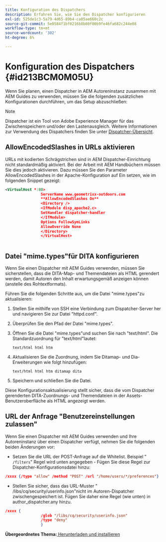 ```yaml
---
title: Konfiguration des Dispatchers
description: Erfahren Sie, wie Sie den Dispatcher konfigurieren
exl-id: 525de1c3-5a79-4d65-89b4-ca05ae660c2c
source-git-commit: 5e0584f1bf0216b8b00f00b9fe46fa682c244e08
workflow-type: tm+mt
source-wordcount: '302'
ht-degree: 6%

---
```


# Konfiguration des Dispatchers {#id213BCM0M05U}

Wenn Sie planen, einen Dispatcher in AEM Autoreninstanz zusammen mit AEM Guides zu verwenden, müssen Sie die folgenden zusätzlichen Konfigurationen durchführen, um das Setup abzuschließen:

>[!NOTE]
>
> Dispatcher ist ein Tool von Adobe Experience Manager für das Zwischenspeichern und/oder den Lastenausgleich. Weitere Informationen zur Verwendung des Dispatchers finden Sie unter [Dispatcher-Übersicht](https://experienceleague.adobe.com/docs/experience-manager-dispatcher/using/dispatcher.html?lang=de).

## AllowEncodedSlashes in URLs aktivieren

URLs mit kodierten Schrägstrichen sind in AEM Dispatcher-Einrichtung nicht standardmäßig aktiviert. Bei der Arbeit mit AEM Handbüchern müssen Sie dies jedoch aktivieren. Dazu müssen Sie den Parameter AllowEncodedSlashes in der Apache-Konfiguration auf Ein setzen, wie im folgenden Snippet gezeigt:

```XML
<VirtualHost *:80>
                ServerName www.geometrixx-outdoors.com
                **AllowEncodedSlashes On**
                <Directory />
                <IfModule disp_apache2.c>
                SetHandler dispatcher-handler
                </IfModule>
                Options FollowSymLinks
                AllowOverride None
                </Directory>
                </VirtualHost>
            
```

## Datei &quot;mime.types&quot;für DITA konfigurieren

Wenn Sie einen Dispatcher mit AEM Guides verwenden, müssen Sie sicherstellen, dass die DITA-Map- und Themendateien als HTML gerendert werden, damit Autoren den Inhalt erwartungsgemäß anzeigen können (anstelle des Rohtextformats\).

Führen Sie die folgenden Schritte aus, um die Datei &quot;mime.types&quot;zu aktualisieren:

1. Stellen Sie mithilfe von SSH eine Verbindung zum Dispatcher-Server her und navigieren Sie zur Datei &quot;httpd.conf&quot;.

1. Überprüfen Sie den Pfad der Datei &quot;mime.types&quot;.

1. Öffnen Sie die Datei &quot;mime.types&quot;und suchen Sie nach &quot;text/html&quot;. Die Standardzuordnung für &quot;text/html&quot;lautet:

   `text/html html htm`

1. Aktualisieren Sie die Zuordnung, indem Sie Ditamap- und Dia-Erweiterungen wie folgt hinzufügen:

   `text/html html htm ditamap dita`

1. Speichern und schließen Sie die Datei.


Diese Konfigurationsaktualisierung stellt sicher, dass die vom Dispatcher gerenderten DITA-Zuordnungs- und Themendateien in der Assets-Benutzeroberfläche als HTML angezeigt werden.

## URL der Anfrage &quot;Benutzereinstellungen zulassen&quot;

Wenn Sie einen Dispatcher mit AEM Guides verwenden und Ihre Autoreninstanz über einen Dispatcher verfügt, nehmen Sie die folgenden beiden Änderungen vor:

- Setzen Sie die URL der POST-Anfrage auf die Whitelist. Beispiel &quot; `/filters`&quot; Regel wird unten angegeben - Fügen Sie diese Regel zur Dispatcher-Konfigurationsdatei hinzu:

```json
/xxxx {/type "allow" /method "POST" /url "/home/users/*/preferences"}
```

- Stellen Sie sicher, dass das URL-Muster &quot; /libs/cq/security/userinfo.json&quot;nicht im Autoren-Dispatcher zwischengespeichert ist. Fügen Sie daher eine Regel \(wie unten\) in author\_dispatcher.any hinzu.

```json
/xxxx {
                /glob "/libs/cq/security/userinfo.json"
                /type "deny"
                }
```

**Übergeordnetes Thema:**[ Herunterladen und installieren](download-install.md)
